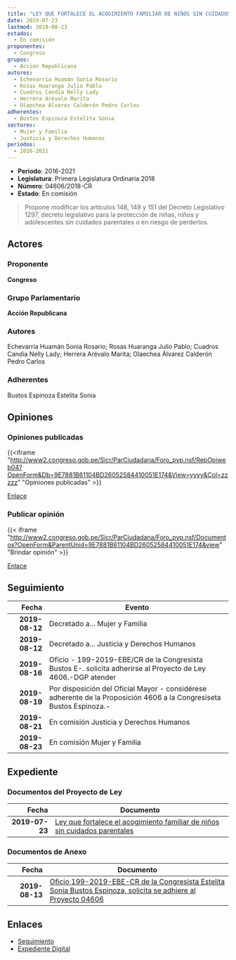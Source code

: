 ```yaml
---
title: "LEY QUE FORTALECE EL ACOGIMIENTO FAMILIAR DE NIÑOS SIN CUIDADOS PARENTALES"
date: 2019-07-23
lastmod: 2019-08-23
estados: 
  - En comisión
proponentes: 
  - Congreso
grupos: 
  - Acción Republicana
autores: 
  - Echevarría Huamán Sonia Rosario
  - Rosas Huaranga Julio Pablo
  - Cuadros Candia Nelly Lady
  - Herrera Arévalo Marita
  - Olaechea Álvarez Calderón Pedro Carlos
adherentes: 
  - Bustos Espinoza Estelita Sonia
sectores: 
  - Mujer y Familia
  - Justicia y Derechos Humanos
periodos: 
  - 2016-2021
---
```


- **Periodo**: 2016-2021
- **Legislatura**: Primera Legislatura Ordinaria 2018
- **Número**: 04606/2018-CR
- **Estado**: En comisión

> Propone modificar los artículos 148, 149 y 151 del Decreto Legislativo 1297, decreto legislativo para la protección de niñas, niños y adolescentes sin cuidados parentales o en riesgo de perderlos.


## Actores

### Proponente

**Congreso**

### Grupo Parlamentario

**Acción Republicana**

### Autores

Echevarría Huamán Sonia Rosario; Rosas Huaranga Julio Pablo; Cuadros Candia Nelly Lady; Herrera Arévalo Marita; Olaechea Álvarez Calderón Pedro Carlos

### Adherentes

Bustos Espinoza Estelita Sonia


## Opiniones

### Opiniones publicadas

{{<iframe "http://www2.congreso.gob.pe/Sicr/ParCiudadana/Foro_pvp.nsf/RepOpiweb04?OpenForm&Db=9E7881B61104BD26052584410051E174&View=yyyy&Col=zzzzz" "Opiniones publicadas" >}}

[Enlace](http://www2.congreso.gob.pe/Sicr/ParCiudadana/Foro_pvp.nsf/RepOpiweb04?OpenForm&Db=9E7881B61104BD26052584410051E174&View=yyyy&Col=zzzzz)
### Publicar opinión

{{< iframe "http://www2.congreso.gob.pe/Sicr/ParCiudadana/Foro_pvp.nsf/Documentos?OpenForm&ParentUnid=9E7881B61104BD26052584410051E174&view" "Brindar opinión" >}}

[Enlace](http://www2.congreso.gob.pe/Sicr/ParCiudadana/Foro_pvp.nsf/Documentos?OpenForm&ParentUnid=9E7881B61104BD26052584410051E174&view)

## Seguimiento

| Fecha | Evento |
|------:|--------|
| **2019-08-12** | Decretado a... Mujer y Familia|
| **2019-08-12** | Decretado a... Justicia y Derechos Humanos|
| **2019-08-16** | Oficio - 199-2019-EBE/CR de la Congresista Bustos E-. solicita adherirse al Proyecto de Ley 4606.-DGP atender|
| **2019-08-19** | Por disposición del Oficial Mayor - considérese adherente de la Proposición 4606 a la Congresiseta Bustos Espinoza.-|
| **2019-08-21** | En comisión Justicia y Derechos Humanos|
| **2019-08-23** | En comisión Mujer y Familia|


## Expediente


### Documentos del Proyecto de Ley

| Fecha | Documento |
|------:|--------|
| **2019-07-23** | [Ley que fortalece el acogimiento familiar de niños sin cuidados parentales](http://www.leyes.congreso.gob.pe/Documentos/2016_2021/Proyectos_de_Ley_y_de_Resoluciones_Legislativas/PL0460620190723.pdf) |

### Documentos de Anexo

| Fecha | Documento |
|------:|--------|
| **2019-08-13** | [Oficio 199-2019-EBE-CR de la Congresista Estelita Sonia Bustos Espinoza, solicita se adhiere al Proyecto 04606](http://www.leyes.congreso.gob.pe/Documentos/2016_2021/Oficios/Congresistas/OFICIO-199-2019-EBE-CR.pdf) |

## Enlaces 

- [Seguimiento](http://www2.congreso.gob.pe/Sicr/TraDocEstProc/CLProLey2016.nsf/f7fff46988ca05b1052578e100829cc7/19cb2db60ef2e746052584400080e040?OpenDocument)
- [Expediente Digital](http://www2.congreso.gob.pe/Sicr/TraDocEstProc/CLProLey2016.nsf/f7fff46988ca05b1052578e100829cc7/19cb2db60ef2e746052584400080e040?OpenDocument&Click=05257FB7005EB655.eb71d0cf91d8294e05256cdf006b5706/$Body/0.1C6C)
